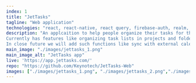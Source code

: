 ```yaml
---
index: 1
title: "JetTasks"
tagline: "Web application"
technologies: "react, react-native, react query, firebase-auth, realm, redux, framer-motion"
description: "An applcaition to help people organize their tasks for their works, school and personal life.
Currently has features like organizing task lists in projects and folders, tags - which help you categorizes tasks, priority levels to highlight the most important tasks.
In close future we will add such functions like sync with external calendars, ability to personalize UI and recurring task. The application is created as an engineering project together with my college friends. I am the only frontend developer in the team and I am responsible for designing and creating a web and mobile application."
main_image: "./images/jettasks_1.png"
main_image_alt: "JetTasks app"
live: 'https://app.jettasks.com/'
repo: "https://github.com/Keynotech/JetTasks-Web"
images: ["./images/jettasks_1.png", "./images/jettasks_2.png","./images/jettasks_3.png","./images/jettasks_4.png"]
---
```

